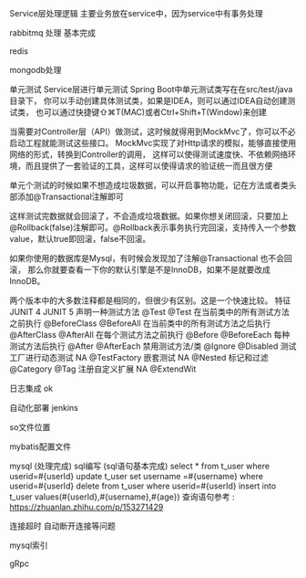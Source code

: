 Service层处理逻辑
  主要业务放在service中，因为service中有事务处理
  
rabbitmq 处理 基本完成

redis

mongodb处理

单元测试
Service层进行单元测试
Spring Boot中单元测试类写在在src/test/java目录下，
你可以手动创建具体测试类，如果是IDEA，则可以通过IDEA自动创建测试类，
也可以通过快捷键⇧⌘T(MAC)或者Ctrl+Shift+T(Window)来创建

当需要对Controller层（API）做测试，这时候就得用到MockMvc了，你可以不必启动工程就能测试这些接口。
MockMvc实现了对Http请求的模拟，能够直接使用网络的形式，转换到Controller的调用，
这样可以使得测试速度快、不依赖网络环境，而且提供了一套验证的工具，这样可以使得请求的验证统一而且很方便

单元个测试的时候如果不想造成垃圾数据，可以开启事物功能，记在方法或者类头部添加@Transactional注解即可

这样测试完数据就会回滚了，不会造成垃圾数据。如果你想关闭回滚，只要加上@Rollback(false)注解即可。@Rollback表示事务执行完回滚，支持传入一个参数value，默认true即回滚，false不回滚。

如果你使用的数据库是Mysql，有时候会发现加了注解@Transactional 也不会回滚，
那么你就要查看一下你的默认引擎是不是InnoDB，如果不是就要改成InnoDB。

两个版本中的大多数注释都是相同的，但很少有区别。这是一个快速比较。
特征	                                JUNIT 4	        JUNIT 5
声明一种测试方法	                    @Test	        @Test
在当前类中的所有测试方法之前执行	        @BeforeClass	@BeforeAll
在当前类中的所有测试方法之后执行	        @AfterClass	    @AfterAll
在每个测试方法之前执行	                @Before	        @BeforeEach
每种测试方法后执行                   	@After	        @AfterEach
禁用测试方法/类	                    @Ignore	        @Disabled
测试工厂进行动态测试	                NA	            @TestFactory
嵌套测试	                            NA	            @Nested
标记和过滤	                        @Category	    @Tag
注册自定义扩展	                    NA	            @ExtendWit


日志集成
ok

自动化部署 jenkins

so文件位置

mybatis配置文件

mysql (处理完成)
sql编写 (sql语句基本完成)
select * from t_user where userid=#{userId}
update t_user set username =#{username} where userid=#{userId}
delete from t_user where userid=#{userId}
insert into t_user values(#{userId},#{username},#{age})
查询语句参考 : https://zhuanlan.zhihu.com/p/153271429 

连接超时 自动断开连接等问题

mysql索引

gRpc
